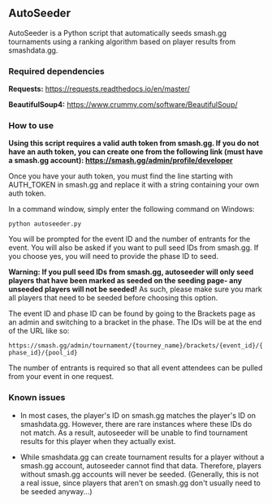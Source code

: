 ## AutoSeeder 

AutoSeeder is a Python script that automatically seeds smash.gg tournaments 
using a ranking algorithm based on player results from smashdata.gg.



### Required dependencies

**Requests:** https://requests.readthedocs.io/en/master/

**BeautifulSoup4:** https://www.crummy.com/software/BeautifulSoup/



### How to use

**Using this script requires a valid auth token from smash.gg.
If you do not have an auth token, you can create one from the following
link (must have a smash.gg account): https://smash.gg/admin/profile/developer**

Once you have your auth token, you must find the line starting with AUTH_TOKEN
in smash.gg and replace it with a string containing your own auth token.

In a command window, simply enter the following command on Windows:

```python autoseeder.py```

You will be prompted for the event ID and the number of entrants for the event.
You will also be asked if you want to pull seed IDs from smash.gg.
If you choose yes, you will need to provide the phase ID to seed.

**Warning: If you pull seed IDs from smash.gg, autoseeder will only seed
players that have been marked as seeded on the seeding page- any
unseeded players will not be seeded!** As such, please make sure
you mark all players that need to be seeded before choosing this option.

The event ID and phase ID can be found by going to the Brackets page as an 
admin and switching to a bracket in the phase. The IDs will be at the end of the URL like so: 

`https://smash.gg/admin/tournament/{tourney_name}/brackets/{event_id}/{phase_id}/{pool_id}`

The number of entrants is required so that all event attendees can be pulled from your event in one request.



### Known issues

- In most cases, the player's ID on smash.gg matches the player's ID on smashdata.gg.
However, there are rare instances where these IDs do not match.
As a result, autoseeder will be unable to find tournament results for this player when they actually exist.

- While smashdata.gg can create tournament results for a player without a
smash.gg account, autoseeder cannot find that data. Therefore, players
without smash.gg accounts will never be seeded.
(Generally, this is not a real issue, since players that aren't on smash.gg
don't usually need to be seeded anyway...)
